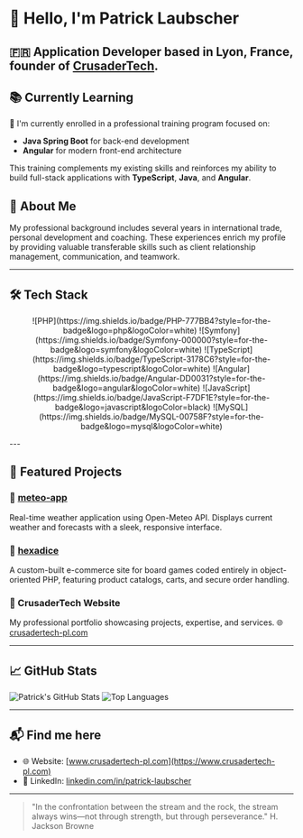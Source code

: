 # 👋 Hello, I'm Patrick Laubscher

🇫🇷 Application Developer based in **Lyon, France**, founder of [CrusaderTech](https://www.crusadertech-pl.com). 
---

## 📚 Currently Learning

🚀 I'm currently enrolled in a professional training program focused on:

- **Java Spring Boot** for back-end development
- **Angular** for modern front-end architecture

This training complements my existing skills and reinforces my ability to build full-stack applications with **TypeScript**, **Java**, and **Angular**.

## 🧠 About Me

My professional background includes several years in international trade, personal development and coaching.
These experiences enrich my profile by providing valuable transferable skills such as client relationship management, communication, and teamwork.

---

## 🛠️ Tech Stack

<p style="text-align:center;">
![PHP](https://img.shields.io/badge/PHP-777BB4?style=for-the-badge&logo=php&logoColor=white)
![Symfony](https://img.shields.io/badge/Symfony-000000?style=for-the-badge&logo=symfony&logoColor=white)
![TypeScript](https://img.shields.io/badge/TypeScript-3178C6?style=for-the-badge&logo=typescript&logoColor=white)
![Angular](https://img.shields.io/badge/Angular-DD0031?style=for-the-badge&logo=angular&logoColor=white)
![JavaScript](https://img.shields.io/badge/JavaScript-F7DF1E?style=for-the-badge&logo=javascript&logoColor=black)
![MySQL](https://img.shields.io/badge/MySQL-00758F?style=for-the-badge&logo=mysql&logoColor=white)
</p>
---

## 🚀 Featured Projects

### 🔹 [meteo-app](https://github.com/PatrickLaubscher/meteo-app)
Real-time weather application using Open-Meteo API. Displays current weather and forecasts with a sleek, responsive interface.

### 🔹 [hexadice](https://github.com/PatrickLaubscher/hexadice)
A custom-built e-commerce site for board games coded entirely in object-oriented PHP, featuring product catalogs, carts, and secure order handling.

### 🔹 CrusaderTech Website
My professional portfolio showcasing projects, expertise, and services.
🌐 [crusadertech-pl.com](https://www.crusadertech-pl.com)

---

## 📈 GitHub Stats

![Patrick's GitHub Stats](https://github-readme-stats.vercel.app/api?username=PatrickLaubscher&show_icons=true&theme=github_dark&count_private=true)
![Top Languages](https://github-readme-stats.vercel.app/api/top-langs/?username=PatrickLaubscher&layout=compact&theme=github_dark)

---

## 📬 Find me here 

- 🌐 Website: [www.crusadertech-pl.com](https://www.crusadertech-pl.com)
- 💼 LinkedIn: [linkedin.com/in/patrick-laubscher](https://www.linkedin.com/in/patrick-laubscher/)

---

> "In the confrontation between the stream and the rock, the stream always wins—not through strength, but through perseverance."
H. Jackson Browne

